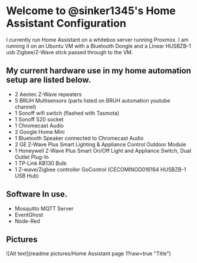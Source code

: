 # Welcome to @sinker1345's Home Assistant Configuration

I currently run Home Assistant on a whitebox server running Proxmox. I am running it on an Ubuntu VM with a Bluetooth Dongle and a Linear HUSBZB-1 usb Zigbee/Z-Wave stick passed through to the VM.

## My current hardware use in my home automation setup are listed below.

- 2 Aeotec Z-Wave repeaters
- 5 BRUH Multisensors (parts listed on BRUH automation youtube channel)
- 1 Sonoff wifi switch (flashed with Tasmota)
- 1 Sonoff S20 socket
- 1 Chromecast Audio
- 2 Google Home Mini
- 1 Bluetooth Speaker connected to Chromecast Audio
- 2 GE Z-Wave Plus Smart Lighting & Appliance Control Outdoor Module
- 1 Honeywell Z-Wave Plus Smart On/Off Light and Appliance Switch, Dual Outlet Plug-In
- 1 TP-Link KB130 Bulb
- 1 Z-wave/Zigbee controller GoControl (CECOMINOD016164 HUSBZB-1 USB Hub)

## Software In use.
- Mosquitto MQTT Server
- EventGhost
- Node-Red

## Pictures

![Alt text](readme pictures/Home Assistant page 1?raw=true "Title")
